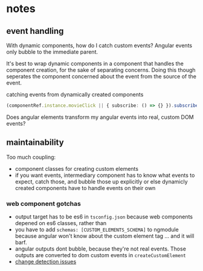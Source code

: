 # notes

## event handling

With dynamic components, how do I catch custom events? Angular events only bubble to the immediate parent.

It's best to wrap dynamic components in a component that handles the component creation, for the sake of separating concerns. Doing this though seperates the component concerned about the event from the source of the event.

catching events from dynamically created components
```ts
(componentRef.instance.movieClick || { subscribe: () => {} }).subscribe(() => console.log('hey'));
```

Does angular elements transform my angular events into real, custom DOM events?

## maintainability

Too much coupling:
- component classes for creating custom elements
- if you want events, intermediary component has to know what events to expect, catch those, and bubble those up explicitly or else dynamicly created components have to handle events on their own

### web component gotchas

- output target has to be es6 in `tsconfig.json` because web components depened on es6 classes, rather than 
- you have to add `schemas: [CUSTOM_ELEMENTS_SCHEMA]` to ngmodule because angular won't know about the custom element tag ... and it will barf.
- angular outputs dont bubble, because they're not real events. Those outputs are converted to dom custom events in `createCustomElement`
- [change detection issues](https://github.com/angular/angular/labels/comp%3A%20elements)
